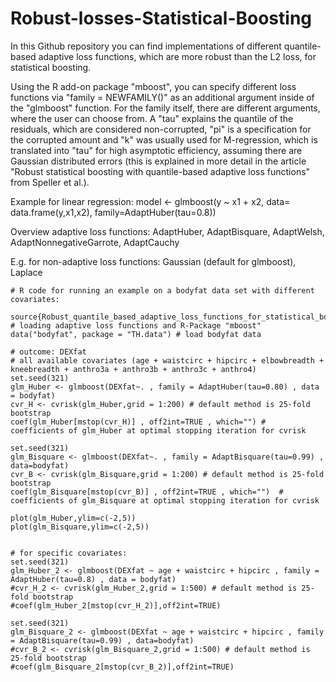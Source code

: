 # Robust-losses-Statistical-Boosting

In this Github repository you can find implementations of different quantile-based adaptive loss functions, which are more robust than the L2 loss, for statistical boosting.

Using the R add-on package "mboost", you can specify different loss functions via "family = NEWFAMILY()" as an additional argument inside of the "glmboost" function. For the family itself, there are different arguments, where the user can choose from. A "tau" explains the quantile of the residuals, which are considered non-corrupted, "pi" is a specification for the corrupted amount and "k" was usually used for M-regression, which is translated into "tau" for high asymptotic efficiency, assuming there are Gaussian distributed errors (this is explained in more detail in the article "Robust statistical boosting with quantile-based adaptive loss functions" from Speller et al.).

Example for linear regression:
model <- glmboost(y ~ x1 + x2, data= data.frame(y,x1,x2), family=AdaptHuber(tau=0.8))

Overview adaptive loss functions:
AdaptHuber, AdaptBisquare, AdaptWelsh, AdaptNonnegativeGarrote, AdaptCauchy

E.g. for non-adaptive loss functions:
Gaussian (default for glmboost), Laplace


```{r }
# R code for running an example on a bodyfat data set with different covariates:

source{Robust_quantile_based_adaptive_loss_functions_for_statistical_boosting.R} # loading adaptive loss functions and R-Package "mboost"
data("bodyfat", package = "TH.data") # load bodyfat data

# outcome: DEXfat
# all available covariates (age + waistcirc + hipcirc + elbowbreadth + kneebreadth + anthro3a + anthro3b + anthro3c + anthro4)
set.seed(321)
glm_Huber <- glmboost(DEXfat~. , family = AdaptHuber(tau=0.80) , data = bodyfat)
cvr_H <- cvrisk(glm_Huber,grid = 1:200) # default method is 25-fold bootstrap
coef(glm_Huber[mstop(cvr_H)] , off2int=TRUE , which="") #  coefficients of glm_Huber at optimal stopping iteration for cvrisk

set.seed(321)
glm_Bisquare <- glmboost(DEXfat~. , family = AdaptBisquare(tau=0.99) , data=bodyfat)
cvr_B <- cvrisk(glm_Bisquare,grid = 1:200) # default method is 25-fold bootstrap
coef(glm_Bisquare[mstop(cvr_B)] , off2int=TRUE , which="")  # coefficients of glm_Bisquare at optimal stopping iteration for cvrisk

plot(glm_Huber,ylim=c(-2,5))
plot(glm_Bisquare,ylim=c(-2,5))


# for specific covariates:
set.seed(321)
glm_Huber_2 <- glmboost(DEXfat ~ age + waistcirc + hipcirc , family = AdaptHuber(tau=0.8) , data = bodyfat) 
#cvr_H_2 <- cvrisk(glm_Huber_2,grid = 1:500) # default method is 25-fold bootstrap
#coef(glm_Huber_2[mstop(cvr_H_2)],off2int=TRUE)

set.seed(321)
glm_Bisquare_2 <- glmboost(DEXfat ~ age + waistcirc + hipcirc , family = AdaptBisquare(tau=0.99) , data=bodyfat)
#cvr_B_2 <- cvrisk(glm_Bisquare_2,grid = 1:500) # default method is 25-fold bootstrap
#coef(glm_Bisquare_2[mstop(cvr_B_2)],off2int=TRUE)

```
